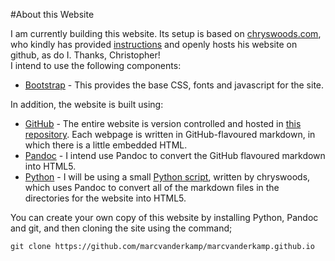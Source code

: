 #About this Website

I am currently building this website. Its setup is based on [chryswoods.com](http://chryswoods.com), who kindly has provided [instructions](http://chryswoods.com/main/website.html) and openly hosts his website on github, as do I. Thanks, Christopher!  
I intend to use the following components:

* [Bootstrap](http://getbootstrap.com/) - This provides the base CSS, fonts and 
javascript for the site.

In addition, the website is built using:

* [GitHub](http://github.com) - The entire website is version controlled and hosted
in [this repository](https://github.com/marcvanderkamp/marcvanderkamp.io). Each webpage is
written in GitHub-flavoured markdown, in which there is a little embedded HTML. 
* [Pandoc](http://pandoc.org) - I intend use Pandoc to convert the GitHub flavoured markdown into 
HTML5. 
* [Python](http://python.org) - I will be using a small [Python script](https://github.com/chryswoods/siremol.org/blob/master/chryswoods.com/pandoc/convert_to_html.py), written by chryswoods,
which uses Pandoc to convert all of the markdown files in the directories for the website
into HTML5. 

You can create your own copy of this website by installing Python, Pandoc and git, and then
cloning the site using the command;

    git clone https://github.com/marcvanderkamp/marcvanderkamp.github.io

